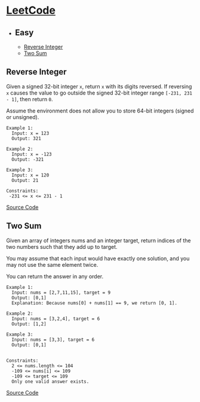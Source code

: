 # [LeetCode](https://leetcode.com/)
 - ## Easy
   - [Reverse Integer](https://github.com/goodluck3301/data-structures-and-algorithms/blob/main/LeetCode_problems/README.md#reverse-integer)
   - [Two Sum](https://github.com/goodluck3301/data-structures-and-algorithms/tree/main/LeetCode_problems#two-sum)

 
 
 
 ## Reverse Integer
 
Given a signed 32-bit integer ```x```, return ```x``` with its digits reversed. If reversing ```x``` causes the value to go outside the signed 32-bit integer range ```[-231, 231 - 1]```, then return ```0```.</br>

Assume the environment does not allow you to store 64-bit integers (signed or unsigned).

```
Example 1:
  Input: x = 123
  Output: 321

Example 2:
  Input: x = -123
  Output: -321

Example 3:
  Input: x = 120
  Output: 21
```
```
Constraints:
 -231 <= x <= 231 - 1
```

[Source Code](https://github.com/goodluck3301/data-structures-and-algorithms/blob/main/LeetCode_problems/Reverse_Integer.kt)

 ## Two Sum

Given an array of integers nums and an integer target, return indices of the two numbers such that they add up to target.</br>

You may assume that each input would have exactly one solution, and you may not use the same element twice.</br>

You can return the answer in any order.</br>

```
Example 1:
  Input: nums = [2,7,11,15], target = 9
  Output: [0,1]
  Explanation: Because nums[0] + nums[1] == 9, we return [0, 1].

Example 2:
  Input: nums = [3,2,4], target = 6
  Output: [1,2]

Example 3:
  Input: nums = [3,3], target = 6
  Output: [0,1]
  

Constraints:
  2 <= nums.length <= 104
  -109 <= nums[i] <= 109
  -109 <= target <= 109
  Only one valid answer exists.
```
[Source Code](https://github.com/goodluck3301/data-structures-and-algorithms/blob/main/LeetCode_problems/Two_Sum.kt)
